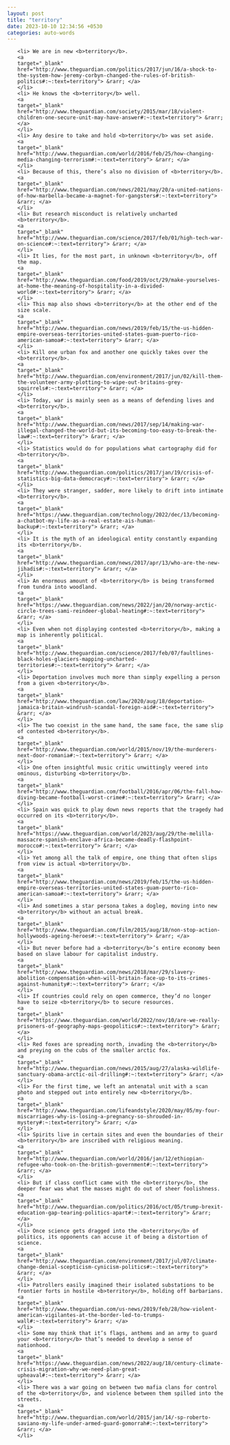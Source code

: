 ```yaml
---
layout: post
title: "territory"
date: 2023-10-10 12:34:56 +0530
categories: auto-words
---
```

<ol>

    <li> We are in new <b>territory</b>.
    <a 
    target="_blank" 
    href="http://www.theguardian.com/politics/2017/jun/16/a-shock-to-the-system-how-jeremy-corbyn-changed-the-rules-of-british-politics#:~:text=territory"> &rarr; </a>
    </li>
    <li> He knows the <b>territory</b> well.
    <a 
    target="_blank" 
    href="http://www.theguardian.com/society/2015/mar/18/violent-children-one-secure-unit-may-have-answer#:~:text=territory"> &rarr; </a>
    </li>
    <li> Any desire to take and hold <b>territory</b> was set aside.
    <a 
    target="_blank" 
    href="http://www.theguardian.com/world/2016/feb/25/how-changing-media-changing-terrorism#:~:text=territory"> &rarr; </a>
    </li>
    <li> Because of this, there’s also no division of <b>territory</b>.
    <a 
    target="_blank" 
    href="http://www.theguardian.com/news/2021/may/20/a-united-nations-of-how-marbella-became-a-magnet-for-gangsters#:~:text=territory"> &rarr; </a>
    </li>
    <li> But research misconduct is relatively uncharted <b>territory</b>.
    <a 
    target="_blank" 
    href="http://www.theguardian.com/science/2017/feb/01/high-tech-war-on-science#:~:text=territory"> &rarr; </a>
    </li>
    <li> It lies, for the most part, in unknown <b>territory</b>, off the map.
    <a 
    target="_blank" 
    href="http://www.theguardian.com/food/2019/oct/29/make-yourselves-at-home-the-meaning-of-hospitality-in-a-divided-world#:~:text=territory"> &rarr; </a>
    </li>
    <li> This map also shows <b>territory</b> at the other end of the size scale.
    <a 
    target="_blank" 
    href="http://www.theguardian.com/news/2019/feb/15/the-us-hidden-empire-overseas-territories-united-states-guam-puerto-rico-american-samoa#:~:text=territory"> &rarr; </a>
    </li>
    <li> Kill one urban fox and another one quickly takes over the <b>territory</b>.
    <a 
    target="_blank" 
    href="http://www.theguardian.com/environment/2017/jun/02/kill-them-the-volunteer-army-plotting-to-wipe-out-britains-grey-squirrels#:~:text=territory"> &rarr; </a>
    </li>
    <li> Today, war is mainly seen as a means of defending lives and <b>territory</b>.
    <a 
    target="_blank" 
    href="http://www.theguardian.com/news/2017/sep/14/making-war-illegal-changed-the-world-but-its-becoming-too-easy-to-break-the-law#:~:text=territory"> &rarr; </a>
    </li>
    <li> Statistics would do for populations what cartography did for <b>territory</b>.
    <a 
    target="_blank" 
    href="http://www.theguardian.com/politics/2017/jan/19/crisis-of-statistics-big-data-democracy#:~:text=territory"> &rarr; </a>
    </li>
    <li> They were stranger, sadder, more likely to drift into intimate <b>territory</b>.
    <a 
    target="_blank" 
    href="https://www.theguardian.com/technology/2022/dec/13/becoming-a-chatbot-my-life-as-a-real-estate-ais-human-backup#:~:text=territory"> &rarr; </a>
    </li>
    <li> It is the myth of an ideological entity constantly expanding its <b>territory</b>.
    <a 
    target="_blank" 
    href="http://www.theguardian.com/news/2017/apr/13/who-are-the-new-jihadis#:~:text=territory"> &rarr; </a>
    </li>
    <li> An enormous amount of <b>territory</b> is being transformed from tundra into woodland.
    <a 
    target="_blank" 
    href="https://www.theguardian.com/news/2022/jan/20/norway-arctic-circle-trees-sami-reindeer-global-heating#:~:text=territory"> &rarr; </a>
    </li>
    <li> Even when not displaying contested <b>territory</b>, making a map is inherently political.
    <a 
    target="_blank" 
    href="http://www.theguardian.com/science/2017/feb/07/faultlines-black-holes-glaciers-mapping-uncharted-territories#:~:text=territory"> &rarr; </a>
    </li>
    <li> Deportation involves much more than simply expelling a person from a given <b>territory</b>.
    <a 
    target="_blank" 
    href="http://www.theguardian.com/law/2020/aug/18/deportation-jamaica-britain-windrush-scandal-foreign-aid#:~:text=territory"> &rarr; </a>
    </li>
    <li> The two coexist in the same hand, the same face, the same slip of contested <b>territory</b>.
    <a 
    target="_blank" 
    href="http://www.theguardian.com/world/2015/nov/19/the-murderers-next-door-romania#:~:text=territory"> &rarr; </a>
    </li>
    <li> One often insightful music critic unwittingly veered into ominous, disturbing <b>territory</b>.
    <a 
    target="_blank" 
    href="http://www.theguardian.com/football/2016/apr/06/the-fall-how-diving-became-football-worst-crime#:~:text=territory"> &rarr; </a>
    </li>
    <li> Spain was quick to play down news reports that the tragedy had occurred on its <b>territory</b>.
    <a 
    target="_blank" 
    href="https://www.theguardian.com/world/2023/aug/29/the-melilla-massacre-spanish-enclave-africa-became-deadly-flashpoint-morocco#:~:text=territory"> &rarr; </a>
    </li>
    <li> Yet among all the talk of empire, one thing that often slips from view is actual <b>territory</b>.
    <a 
    target="_blank" 
    href="http://www.theguardian.com/news/2019/feb/15/the-us-hidden-empire-overseas-territories-united-states-guam-puerto-rico-american-samoa#:~:text=territory"> &rarr; </a>
    </li>
    <li> And sometimes a star persona takes a dogleg, moving into new <b>territory</b> without an actual break.
    <a 
    target="_blank" 
    href="http://www.theguardian.com/film/2015/aug/18/non-stop-action-hollywoods-ageing-heroes#:~:text=territory"> &rarr; </a>
    </li>
    <li> But never before had a <b>territory</b>’s entire economy been based on slave labour for capitalist industry.
    <a 
    target="_blank" 
    href="http://www.theguardian.com/news/2018/mar/29/slavery-abolition-compensation-when-will-britain-face-up-to-its-crimes-against-humanity#:~:text=territory"> &rarr; </a>
    </li>
    <li> If countries could rely on open commerce, they’d no longer have to seize <b>territory</b> to secure resources.
    <a 
    target="_blank" 
    href="https://www.theguardian.com/world/2022/nov/10/are-we-really-prisoners-of-geography-maps-geopolitics#:~:text=territory"> &rarr; </a>
    </li>
    <li> Red foxes are spreading north, invading the <b>territory</b> and preying on the cubs of the smaller arctic fox.
    <a 
    target="_blank" 
    href="http://www.theguardian.com/news/2015/aug/27/alaska-wildlife-sanctuary-obama-arctic-oil-drilling#:~:text=territory"> &rarr; </a>
    </li>
    <li> For the first time, we left an antenatal unit with a scan photo and stepped out into entirely new <b>territory</b>.
    <a 
    target="_blank" 
    href="http://www.theguardian.com/lifeandstyle/2020/may/05/my-four-miscarriages-why-is-losing-a-pregnancy-so-shrouded-in-mystery#:~:text=territory"> &rarr; </a>
    </li>
    <li> Spirits live in certain sites and even the boundaries of their <b>territory</b> are inscribed with religious meaning.
    <a 
    target="_blank" 
    href="http://www.theguardian.com/world/2016/jan/12/ethiopian-refugee-who-took-on-the-british-government#:~:text=territory"> &rarr; </a>
    </li>
    <li> But if class conflict came with the <b>territory</b>, the deeper fear was what the masses might do out of sheer foolishness.
    <a 
    target="_blank" 
    href="http://www.theguardian.com/politics/2016/oct/05/trump-brexit-education-gap-tearing-politics-apart#:~:text=territory"> &rarr; </a>
    </li>
    <li> Once science gets dragged into the <b>territory</b> of politics, its opponents can accuse it of being a distortion of science.
    <a 
    target="_blank" 
    href="http://www.theguardian.com/environment/2017/jul/07/climate-change-denial-scepticism-cynicism-politics#:~:text=territory"> &rarr; </a>
    </li>
    <li> Patrollers easily imagined their isolated substations to be frontier forts in hostile <b>territory</b>, holding off barbarians.
    <a 
    target="_blank" 
    href="http://www.theguardian.com/us-news/2019/feb/28/how-violent-american-vigilantes-at-the-border-led-to-trumps-wall#:~:text=territory"> &rarr; </a>
    </li>
    <li> Some may think that it’s flags, anthems and an army to guard your <b>territory</b> that’s needed to develop a sense of nationhood.
    <a 
    target="_blank" 
    href="https://www.theguardian.com/news/2022/aug/18/century-climate-crisis-migration-why-we-need-plan-great-upheaval#:~:text=territory"> &rarr; </a>
    </li>
    <li> There was a war going on between two mafia clans for control of the <b>territory</b>, and violence between them spilled into the streets.
    <a 
    target="_blank" 
    href="http://www.theguardian.com/world/2015/jan/14/-sp-roberto-saviano-my-life-under-armed-guard-gomorrah#:~:text=territory"> &rarr; </a>
    </li>